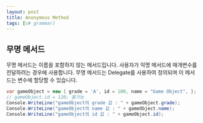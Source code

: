 ```yaml
---
layout: post
title: Anonymous Method
tags: [c# grammar]
---
```


## 무명 메서드

무명 메서드는 이름을 포함하지 않는 메서드입니다.
사용자가 익명 메서드에 매개변수를 전달하려는 경우에 사용합니다.
무명 메서드는 Delegate를 사용하여 정의되며 이 메서드는 변수에 할당할 수 있습니다.

~~~c#
var gameObject = new { grade = 'A', id = 100, name = "Game Object", };
// gameObject.id = 120; 불가능
Console.WriteLine("gameObject의 grade 값 : " + gameObject.grade);
Console.WriteLine("gameObject의 name 값 : " + gameObject.name);
Console.WriteLine("gameObject의 id 값 : " + gameObject.id);
~~~